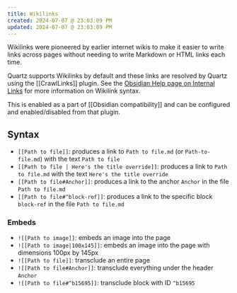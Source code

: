 ```yaml
---
title: Wikilinks
created: 2024-07-07 @ 23:03:09 PM
updated: 2024-07-07 @ 23:03:09 PM
---
```


Wikilinks were pioneered by earlier internet wikis to make it easier to write links across pages without needing to write Markdown or HTML links each time.

Quartz supports Wikilinks by default and these links are resolved by Quartz using the [[CrawlLinks]] plugin. See the [Obsidian Help page on Internal Links](https://help.obsidian.md/Linking+notes+and+files/Internal+links) for more information on Wikilink syntax.

This is enabled as a part of [[Obsidian compatibility]] and can be configured and enabled/disabled from that plugin.

## Syntax

- `[[Path to file]]`: produces a link to `Path to file.md` (or `Path-to-file.md`) with the text `Path to file`
- `[[Path to file | Here's the title override]]`: produces a link to `Path to file.md` with the text `Here's the title override`
- `[[Path to file#Anchor]]`: produces a link to the anchor `Anchor` in the file `Path to file.md`
- `[[Path to file#^block-ref]]`: produces a link to the specific block `block-ref` in the file `Path to file.md`

### Embeds

- `![[Path to image]]`: embeds an image into the page
- `![[Path to image|100x145]]`: embeds an image into the page with dimensions 100px by 145px
- `![[Path to file]]`: transclude an entire page
- `![[Path to file#Anchor]]`: transclude everything under the header `Anchor`
- `![[Path to file#^b15695]]`: transclude block with ID `^b15695`
